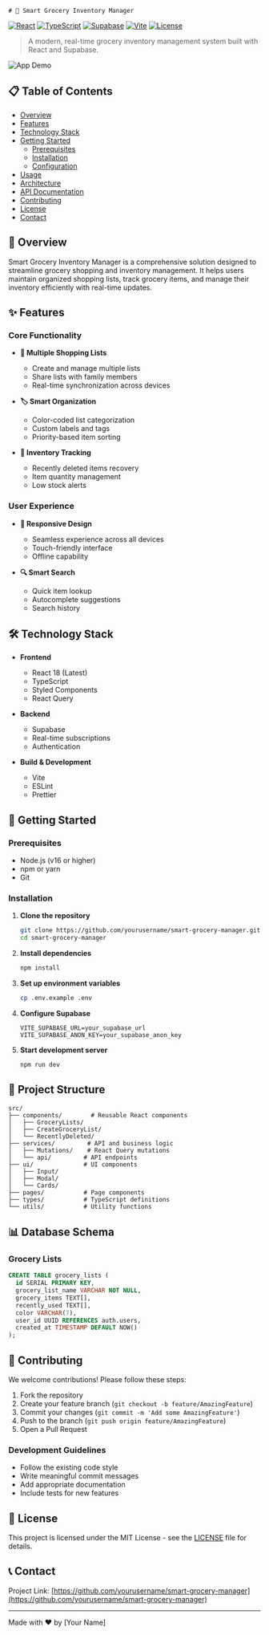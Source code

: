     # 🛒 Smart Grocery Inventory Manager

[![React](https://img.shields.io/badge/React-18-blue.svg)](https://reactjs.org/)
[![TypeScript](https://img.shields.io/badge/TypeScript-5.0-blue.svg)](https://www.typescriptlang.org/)
[![Supabase](https://img.shields.io/badge/Supabase-Latest-green.svg)](https://supabase.io/)
[![Vite](https://img.shields.io/badge/Vite-Latest-purple.svg)](https://vitejs.dev/)
[![License](https://img.shields.io/badge/License-MIT-yellow.svg)](LICENSE)

> A modern, real-time grocery inventory management system built with React and Supabase.

![App Demo](demo.gif)

## 📋 Table of Contents

- [Overview](#overview)
- [Features](#features)
- [Technology Stack](#technology-stack)
- [Getting Started](#getting-started)
  - [Prerequisites](#prerequisites)
  - [Installation](#installation)
  - [Configuration](#configuration)
- [Usage](#usage)
- [Architecture](#architecture)
- [API Documentation](#api-documentation)
- [Contributing](#contributing)
- [License](#license)
- [Contact](#contact)

## 🎯 Overview

Smart Grocery Inventory Manager is a comprehensive solution designed to streamline grocery shopping and inventory management. It helps users maintain organized shopping lists, track grocery items, and manage their inventory efficiently with real-time updates.

## ✨ Features

### Core Functionality

- **📝 Multiple Shopping Lists**

  - Create and manage multiple lists
  - Share lists with family members
  - Real-time synchronization across devices

- **🏷️ Smart Organization**

  - Color-coded list categorization
  - Custom labels and tags
  - Priority-based item sorting

- **🔄 Inventory Tracking**
  - Recently deleted items recovery
  - Item quantity management
  - Low stock alerts

### User Experience

- **📱 Responsive Design**

  - Seamless experience across all devices
  - Touch-friendly interface
  - Offline capability

- **🔍 Smart Search**
  - Quick item lookup
  - Autocomplete suggestions
  - Search history

## 🛠️ Technology Stack

- **Frontend**

  - React 18 (Latest)
  - TypeScript
  - Styled Components
  - React Query

- **Backend**

  - Supabase
  - Real-time subscriptions
  - Authentication

- **Build & Development**
  - Vite
  - ESLint
  - Prettier

## 🚀 Getting Started

### Prerequisites

- Node.js (v16 or higher)
- npm or yarn
- Git

### Installation

1. **Clone the repository**

   ```bash
   git clone https://github.com/yourusername/smart-grocery-manager.git
   cd smart-grocery-manager
   ```

2. **Install dependencies**

   ```bash
   npm install
   ```

3. **Set up environment variables**

   ```bash
   cp .env.example .env
   ```

4. **Configure Supabase**

   ```env
   VITE_SUPABASE_URL=your_supabase_url
   VITE_SUPABASE_ANON_KEY=your_supabase_anon_key
   ```

5. **Start development server**
   ```bash
   npm run dev
   ```

## 📁 Project Structure

```
src/
├── components/        # Reusable React components
│   ├── GroceryLists/
│   ├── CreateGroceryList/
│   └── RecentlyDeleted/
├── services/         # API and business logic
│   ├── Mutations/    # React Query mutations
│   └── api/         # API endpoints
├── ui/              # UI components
│   ├── Input/
│   ├── Modal/
│   └── Cards/
├── pages/           # Page components
├── types/           # TypeScript definitions
└── utils/           # Utility functions
```

## 📊 Database Schema

### Grocery Lists

```sql
CREATE TABLE grocery_lists (
  id SERIAL PRIMARY KEY,
  grocery_list_name VARCHAR NOT NULL,
  grocery_items TEXT[],
  recently_used TEXT[],
  color VARCHAR(7),
  user_id UUID REFERENCES auth.users,
  created_at TIMESTAMP DEFAULT NOW()
);
```

## 🤝 Contributing

We welcome contributions! Please follow these steps:

1. Fork the repository
2. Create your feature branch (`git checkout -b feature/AmazingFeature`)
3. Commit your changes (`git commit -m 'Add some AmazingFeature'`)
4. Push to the branch (`git push origin feature/AmazingFeature`)
5. Open a Pull Request

### Development Guidelines

- Follow the existing code style
- Write meaningful commit messages
- Add appropriate documentation
- Include tests for new features

## 📄 License

This project is licensed under the MIT License - see the [LICENSE](LICENSE) file for details.

## 📞 Contact

Project Link: [https://github.com/yourusername/smart-grocery-manager](https://github.com/yourusername/smart-grocery-manager)

---

Made with ❤️ by [Your Name]
